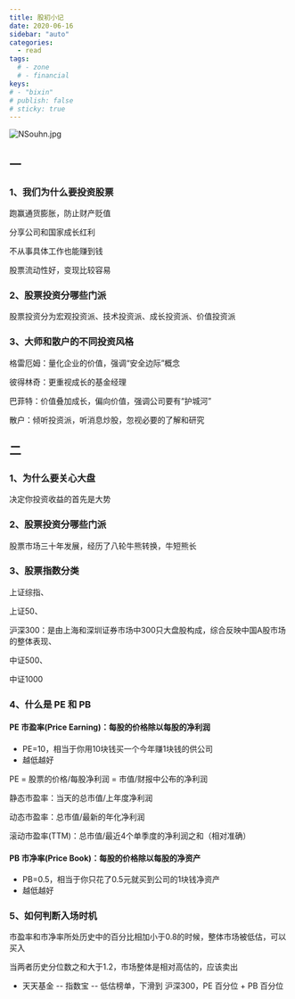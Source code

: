 ```yaml
---
title: 股初小记
date: 2020-06-16
sidebar: "auto"
categories:
  - read
tags:
  # - zone
  # - financial
keys:
# - "bixin"
# publish: false
# sticky: true
---
```


![NSouhn.jpg](https://s1.ax1x.com/2020/06/14/NSouhn.jpg)

## 一

### 1、我们为什么要投资股票

跑赢通货膨胀，防止财产贬值

分享公司和国家成长红利

不从事具体工作也能赚到钱

股票流动性好，变现比较容易



### 2、股票投资分哪些门派

股票投资分为宏观投资派、技术投资派、成长投资派、价值投资派



### 3、大师和散户的不同投资风格

格雷厄姆：量化企业的价值，强调“安全边际”概念

彼得林奇：更重视成长的基金经理

巴菲特：价值叠加成长，偏向价值，强调公司要有“护城河”

散户：倾听投资派，听消息炒股，忽视必要的了解和研究



## 二

### 1、为什么要关心大盘

决定你投资收益的首先是大势



### 2、股票投资分哪些门派

股票市场三十年发展，经历了八轮牛熊转换，牛短熊长



### 3、股票指数分类

上证综指、

上证50、

沪深300：是由上海和深圳证券市场中300只大盘股构成，综合反映中国A股市场的整体表现、

中证500、

中证1000



### 4、什么是 PE 和 PB

#### PE 市盈率(Price Earning)：每股的价格除以每股的净利润

- PE=10，相当于你用10块钱买一个今年赚1块钱的供公司
- 越低越好

PE = 股票的价格/每股净利润 = 市值/财报中公布的净利润

静态市盈率：当天的总市值/上年度净利润

动态市盈率：总市值/最新的年化净利润

滚动市盈率(TTM)：总市值/最近4个单季度的净利润之和（相对准确）

#### PB 市净率(Price Book)：每股的价格除以每股的净资产

- PB=0.5，相当于你只花了0.5元就买到公司的1块钱净资产
- 越低越好



### 5、如何判断入场时机

市盈率和市净率所处历史中的百分比相加小于0.8的时候，整体市场被低估，可以买入

当两者历史分位数之和大于1.2，市场整体是相对高估的，应该卖出

- 天天基金 -- 指数宝 -- 低估榜单，下滑到 沪深300，PE 百分位 + PB 百分位